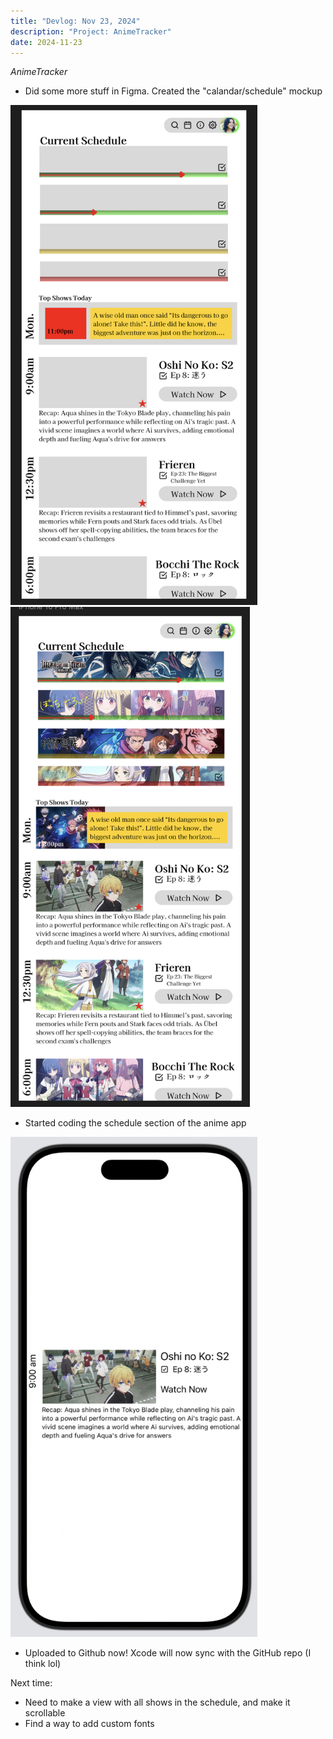 ```yaml
---
title: "Devlog: Nov 23, 2024"
description: "Project: AnimeTracker"
date: 2024-11-23
---
```


*AnimeTracker*
- Did some more stuff in Figma. Created the "calandar/schedule" mockup

<img src="/public/blog/koyomidevlogs/post-3/figma-low-fidelity.png" alt="figma low fidelity" style="max-height: 800px; width: auto">
<img src="/public/blog/koyomidevlogs/post-3/figma-high-fidelity.png" alt="figma high fidelity" style="max-height: 800px; width: auto">

- Started coding the schedule section of the anime app

<img src="/public/blog/koyomidevlogs/post-3/schedule.png" alt="schedule" style="max-height: 800px; width: auto">

- Uploaded to Github now! Xcode will now sync with the GitHub repo (I think lol)

Next time:
- Need to make a view with all shows in the schedule, and make it scrollable
- Find a way to add custom fonts
